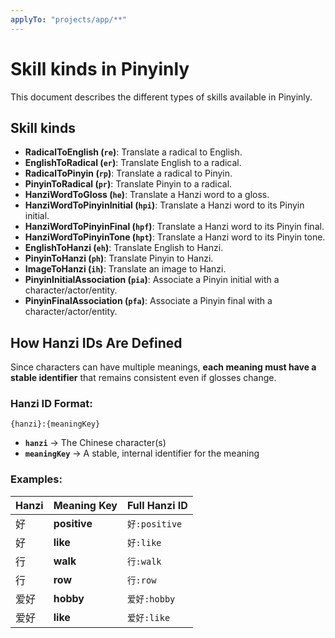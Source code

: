 ```yaml
---
applyTo: "projects/app/**"
---
```


# Skill kinds in Pinyinly

This document describes the different types of skills available in Pinyinly.

## Skill kinds

- **RadicalToEnglish (`re`)**: Translate a radical to English.
- **EnglishToRadical (`er`)**: Translate English to a radical.
- **RadicalToPinyin (`rp`)**: Translate a radical to Pinyin.
- **PinyinToRadical (`pr`)**: Translate Pinyin to a radical.
- **HanziWordToGloss (`he`)**: Translate a Hanzi word to a gloss.
- **HanziWordToPinyinInitial (`hpi`)**: Translate a Hanzi word to its Pinyin initial.
- **HanziWordToPinyinFinal (`hpf`)**: Translate a Hanzi word to its Pinyin final.
- **HanziWordToPinyinTone (`hpt`)**: Translate a Hanzi word to its Pinyin tone.
- **EnglishToHanzi (`eh`)**: Translate English to Hanzi.
- **PinyinToHanzi (`ph`)**: Translate Pinyin to Hanzi.
- **ImageToHanzi (`ih`)**: Translate an image to Hanzi.
- **PinyinInitialAssociation (`pia`)**: Associate a Pinyin initial with a character/actor/entity.
- **PinyinFinalAssociation (`pfa`)**: Associate a Pinyin final with a character/actor/entity.

## How Hanzi IDs Are Defined

Since characters can have multiple meanings, **each meaning must have a stable identifier** that remains consistent even if glosses change.

### **Hanzi ID Format:**

```
{hanzi}:{meaningKey}
```

- **`hanzi`** → The Chinese character(s)
- **`meaningKey`** → A stable, internal identifier for the meaning

### **Examples:**

| Hanzi | Meaning Key  | Full Hanzi ID |
| ----- | ------------ | ------------- |
| 好    | **positive** | `好:positive` |
| 好    | **like**     | `好:like`     |
| 行    | **walk**     | `行:walk`     |
| 行    | **row**      | `行:row`      |
| 爱好  | **hobby**    | `爱好:hobby`  |
| 爱好  | **like**     | `爱好:like`   |

